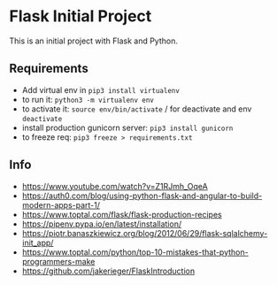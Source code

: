 
# Flask Initial Project

This is an initial project with Flask and Python. 

## Requirements
- Add virtual env in `pip3 install virtualenv`
- to run it: `python3 -m virtualenv env`
- to activate it: `source env/bin/activate`  / for deactivate and env `deactivate`
- install production gunicorn server: `pip3 install gunicorn`
- to freeze req: `pip3 freeze > requirements.txt`



## Info
- https://www.youtube.com/watch?v=Z1RJmh_OqeA
- https://auth0.com/blog/using-python-flask-and-angular-to-build-modern-apps-part-1/
- https://www.toptal.com/flask/flask-production-recipes
- https://pipenv.pypa.io/en/latest/installation/
- https://piotr.banaszkiewicz.org/blog/2012/06/29/flask-sqlalchemy-init_app/
- https://www.toptal.com/python/top-10-mistakes-that-python-programmers-make
- https://github.com/jakerieger/FlaskIntroduction

